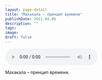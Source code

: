 ```yaml
---
layout: page-detail
title: "Махакала – принцип времени"
publishDate: 2011.04.06
description: ""
tags:
image:
draft: false
---
```


<audio title="2011.04.06 - Махакала – принцип времени.mp3" src="https://filer-api.advayta.org/v1.0/public/files/72825" controls=""></audio>

 Махакала – принцип времени. 

  
